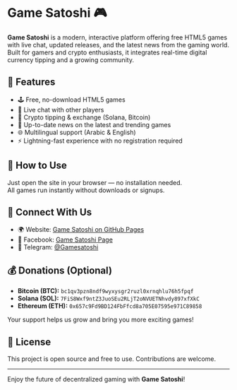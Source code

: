 # Game Satoshi 🎮

**Game Satoshi** is a modern, interactive platform offering free HTML5 games with live chat, updated releases, and the latest news from the gaming world. Built for gamers and crypto enthusiasts, it integrates real-time digital currency tipping and a growing community.

## 🌟 Features

- 🕹️ Free, no-download HTML5 games  
- 💬 Live chat with other players  
- 🔄 Crypto tipping & exchange (Solana, Bitcoin)  
- 📰 Up-to-date news on the latest and trending games  
- 🌐 Multilingual support (Arabic & English)  
- ⚡ Lightning-fast experience with no registration required

## 🚀 How to Use

Just open the site in your browser — no installation needed.  
All games run instantly without downloads or signups.

## 🔗 Connect With Us

- 🌍 Website: [Game Satoshi on GitHub Pages](https://janki777.github.io/GameSatoshi)  
- 📘 Facebook: [Game Satoshi Page](https://www.facebook.com/profile.php?id=61578506331280)  
- 📢 Telegram: [@Gamesatoshi](https://t.me/Gamesatoshi)  

## 💰 Donations (Optional)

- **Bitcoin (BTC):** `bc1qv3pzn8ndf9wyxysgr2ruzl0xrnqhlu76h5fpqf`  
- **Solana (SOL):** `7FiS8Wxf9ntZ3JuoSEu2RLjT2oNVUETNhvdy897xfXkC`
- **Ethereum (ETH):** `0x657c9Fd9BD124FbFfcd8a705E07595e971C89858`

Your support helps us grow and bring you more exciting games!

## 📜 License

This project is open source and free to use. Contributions are welcome.

---

Enjoy the future of decentralized gaming with **Game Satoshi**!
